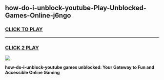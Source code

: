 
## how-do-i-unblock-youtube-Play-Unblocked-Games-Online-j6ngo
<h3>
<a href="https://premium76.site?title=how-do-i-unblock-youtube&ref=25A">CLICK TO PLAY</a></h3>
<hr>

<h3>
<a href="https://premium76.site?title=how-do-i-unblock-youtube&ref=25A">CLICK 2 PLAY</a>
  
</h3>

<a href="https://premium76.site?title=how-do-i-unblock-youtube&ref=25A"><img src="https://clearcache.store/games.png"></a>


**how-do-i-unblock-youtube games unblocked: Your Gateway to Fun and Accessible Online Gaming**
